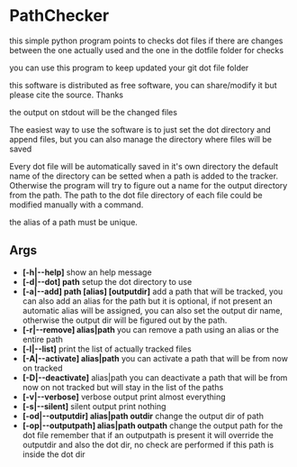 # PathChecker

this simple python program points to checks dot files if there are changes
between the one actually used and the one in the dotfile folder for checks

you can use this program to keep updated your git dot file folder

this software is distributed as free software, you can share/modify it
but please cite the source. Thanks

the output on stdout will be the changed files

The easiest way to use the software is to just set the dot directory and append
files, but you can also manage the directory where files will be saved

Every dot file will be automatically saved in it's own directory the default
name of the directory can be setted when a path is added to the tracker.
Otherwise the program will try to figure out a name for the output directory 
from the path.
The path to the dot file directory of each file could be modified manually with
a command.

the alias of a path must be unique.

## Args

* **[-h|--help]** show an help message
* **[-d|--dot] path** setup the dot directory to use
* **[-a|--add] path [alias] [outputdir]** add a path that will be tracked, you can 
also add an alias for the path but it is optional, if not present an automatic 
alias will be assigned, you can also set the output dir name, otherwise the
output dir will be figured out by the path.
* **[-r|--remove] alias|path** you can remove a path using an alias or the entire 
path
* **[-l|--list]** print the list of actually tracked files
* **[-A|--activate] alias|path** you can activate a path that will be from now on 
tracked 
* **[-D|--deactivate]** alias|path you can deactivate a path that will be from now
on not tracked but will stay in the list of the paths
* **[-v|--verbose]** verbose output print almost everything
* **[-s|--silent]** silent output print nothing
* **[-od|--outputdir] alias|path outdir** change the output dir of path
* **[-op|--outputpath] alias|path outpath** change the output path for the dot file
remember that if an outputpath is present it will override the outputdir and 
also the dot dir, no check are performed if this path is inside the dot dir

